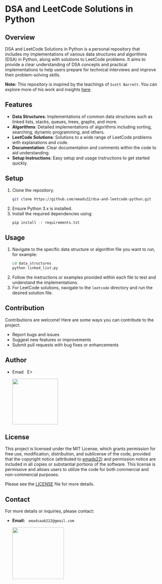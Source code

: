 # DSA and LeetCode Solutions in Python

## Overview
DSA and LeetCode Solutions in Python is a personal repository that includes my implementations of various data structures and algorithms (DSA) in Python, along with solutions to LeetCode problems. It aims to provide a clear understanding of DSA concepts and practical implementations to help users prepare for technical interviews and improve their problem-solving skills.

**Note:** This repository is inspired by the teachings of `Scott Barrett`. You can explore more of his work and insights [here](https://www.scottbarrett.com).

## Features
- **Data Structures**: Implementations of common data structures such as linked lists, stacks, queues, trees, graphs, and more.
- **Algorithms**: Detailed implementations of algorithms including sorting, searching, dynamic programming, and others.
- **LeetCode Solutions**: Solutions to a wide range of LeetCode problems with explanations and code.
- **Documentation**: Clear documentation and comments within the code to aid understanding.
- **Setup Instructions**: Easy setup and usage instructions to get started quickly.

## Setup
1. Clone the repository.
    ```bash
    git clone https://github.com/emads22/dsa-and-leetcode-python.git
    ```
2. Ensure Python 3.x is installed.
3. Install the required dependencies using:
    ```bash
    pip install -r requirements.txt
    ```

## Usage
1. Navigate to the specific data structure or algorithm file you want to run, for example:
    ```bash
    cd data_structures
    python linked_list.py
    ```
2. Follow the instructions or examples provided within each file to test and understand the implementations.
3. For LeetCode solutions, navigate to the `leetcode` directory and run the desired solution file.

## Contribution
Contributions are welcome! Here are some ways you can contribute to the project:
- Report bugs and issues
- Suggest new features or improvements
- Submit pull requests with bug fixes or enhancements

## Author
- Emad &nbsp; E>
  
  [<img src="https://img.shields.io/badge/GitHub-Profile-blue?logo=github" width="150">](https://github.com/emads22)

## License
This project is licensed under the MIT License, which grants permission for free use, modification, distribution, and sublicense of the code, provided that the copyright notice (attributed to [emads22](https://github.com/emads22)) and permission notice are included in all copies or substantial portions of the software. This license is permissive and allows users to utilize the code for both commercial and non-commercial purposes.

Please see the [LICENSE](LICENSE) file for more details.

## Contact
For more details or inquiries, please contact:

- **Email:** &nbsp; `emadsaab222@gmail.com`

  [<img src="https://img.shields.io/badge/Email-Contact%20Me-red?logo=gmail" width="170">](mailto:emadsaab222@gmail.com)